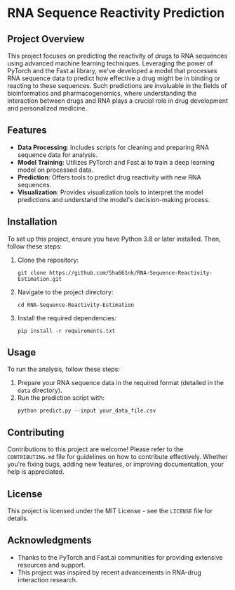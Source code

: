 # RNA Sequence Reactivity Prediction

## Project Overview

This project focuses on predicting the reactivity of drugs to RNA sequences using advanced machine learning techniques. Leveraging the power of PyTorch and the Fast.ai library, we've developed a model that processes RNA sequence data to predict how effective a drug might be in binding or reacting to these sequences. Such predictions are invaluable in the fields of bioinformatics and pharmacogenomics, where understanding the interaction between drugs and RNA plays a crucial role in drug development and personalized medicine.

## Features

- **Data Processing**: Includes scripts for cleaning and preparing RNA sequence data for analysis.
- **Model Training**: Utilizes PyTorch and Fast.ai to train a deep learning model on processed data.
- **Prediction**: Offers tools to predict drug reactivity with new RNA sequences.
- **Visualization**: Provides visualization tools to interpret the model predictions and understand the model's decision-making process.

## Installation

To set up this project, ensure you have Python 3.8 or later installed. Then, follow these steps:

1. Clone the repository:
   ```
   git clone https://github.com/Sha661nk/RNA-Sequence-Reactivity-Estimation.git
   ```
2. Navigate to the project directory:
   ```
   cd RNA-Sequence-Reactivity-Estimation
   ```
3. Install the required dependencies:
   ```
   pip install -r requirements.txt
   ```

## Usage

To run the analysis, follow these steps:

1. Prepare your RNA sequence data in the required format (detailed in the `data` directory).
2. Run the prediction script with:
   ```
   python predict.py --input your_data_file.csv
   ```

## Contributing

Contributions to this project are welcome! Please refer to the `CONTRIBUTING.md` file for guidelines on how to contribute effectively. Whether you're fixing bugs, adding new features, or improving documentation, your help is appreciated.

## License

This project is licensed under the MIT License - see the `LICENSE` file for details.

## Acknowledgments

- Thanks to the PyTorch and Fast.ai communities for providing extensive resources and support.
- This project was inspired by recent advancements in RNA-drug interaction research.
